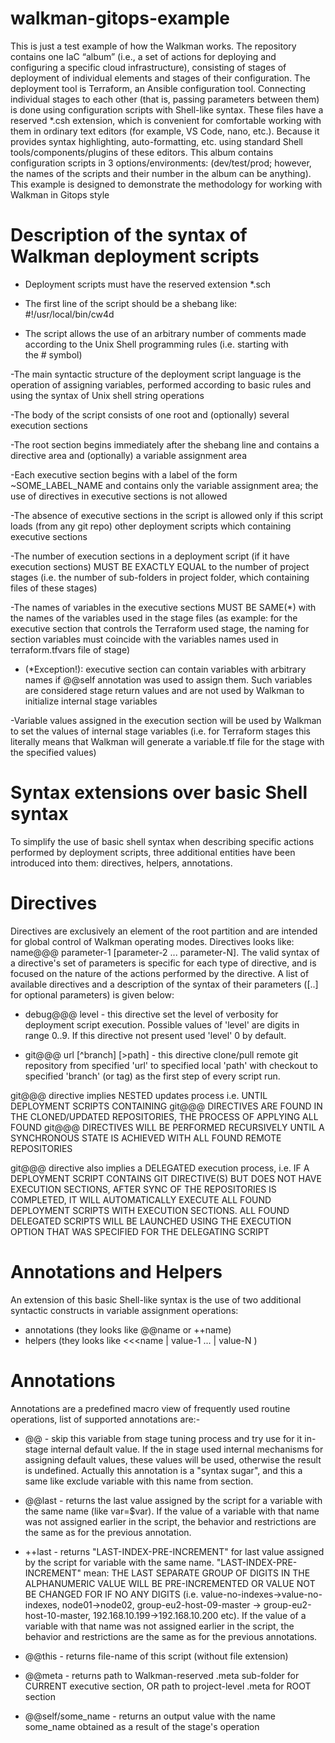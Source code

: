 # walkman-gitops-example
This is just a test example of how the Walkman works.
The repository contains one IaC “album” (i.e., a set of actions for 
deploying and configuring a specific cloud infrastructure), consisting 
of stages of deployment of individual elements and stages of their 
configuration. The deployment tool is Terraform, an Ansible configuration
tool. Connecting individual stages to each other (that is, passing 
parameters between them) is done using configuration scripts with 
Shell-like syntax. These files have a reserved *.csh extension, which 
is convenient for comfortable working with them in ordinary text editors 
(for example, VS Code, nano, etc.). Because it provides syntax highlighting,
auto-formatting, etc. using standard Shell tools/components/plugins of 
these editors.
This album contains configuration scripts in 3 options/environments: 
(dev/test/prod; however, the names of the scripts and their number 
in the album can be anything). This example is designed to demonstrate 
the methodology for working with Walkman in Gitops style

# Description of the syntax of Walkman deployment scripts

- Deployment scripts must have the reserved extension *.sch

- The first line of the script should be a shebang like:
#!/usr/local/bin/cw4d

- The script allows the use of an arbitrary number of comments made 
according to the Unix Shell programming rules (i.e. starting with  
the # symbol)

-The main syntactic structure of the deployment script language is the
 operation of assigning variables, performed according to basic rules 
 and using the syntax of Unix shell string operations

-The body of the script consists of one root and (optionally) several 
execution sections

-The root section begins immediately after the shebang line and contains 
a directive area and (optionally) a variable assignment area

-Each executive section begins with a label of the form ~SOME_LABEL_NAME 
and contains only the variable assignment area; the use of directives 
in executive sections is not allowed 

-The absence of executive sections in the script is allowed only if 
this script loads (from any git repo) other deployment scripts which 
containing executive sections

-The number of execution sections in a deployment script (if it have 
execution sections) MUST BE EXACTLY EQUAL to the number of project 
stages (i.e. the number of sub-folders in project folder, which 
containing files of these stages)

-The names of variables in the executive sections MUST BE SAME(*) with 
the names of the variables used in the stage files (as example: for the 
executive section that controls the Terraform used stage, the naming 
for section variables must coincide with the variables names used in 
terraform.tfvars file of stage)

- (*Exception!): executive section can contain variables with arbitrary 
names if @@self annotation  was used to assign them. Such variables are 
considered stage return values and are not used by Walkman to initialize 
internal stage variables

-Variable values assigned in the execution section will be used by Walkman 
to set the values of internal stage variables (i.e. for Terraform stages 
this literally means that Walkman will generate a variable.tf file for 
the stage with the specified values)


# Syntax extensions over basic Shell syntax 
To simplify the use of basic shell syntax when describing specific actions
 performed by deployment scripts, three additional entities have been 
introduced into them: directives, helpers, annotations.

# Directives
Directives are exclusively an element of the root partition and are 
intended for global control of Walkman operating modes. Directives 
looks like: name@@@ parameter-1 [parameter-2 ... parameter-N]. 
The valid syntax of a directive's set of parameters is specific for each 
type of directive, and is focused on the nature of the actions performed 
by the directive. A list of available directives and a description of the 
syntax of their parameters ([..] for optional parameters) is given below:

- debug@@@ level - this directive set the level of verbosity
for deployment script execution. Possible values of 'level' are digits 
in range 0..9. If this directive not present used 'level' 0 by default.  

- git@@@ url [^branch] [>path] - this directive clone/pull remote git 
repository from specified 'url' to specified local 'path' with checkout 
to specified  'branch' (or tag) as the first step of every script run.

git@@@ directive implies NESTED updates process i.e. UNTIL DEPLOYMENT 
SCRIPTS CONTAINING git@@@ DIRECTIVES ARE FOUND IN THE CLONED/UPDATED 
REPOSITORIES, THE PROCESS OF APPLYING ALL FOUND git@@@ DIRECTIVES WILL 
BE PERFORMED RECURSIVELY UNTIL A SYNCHRONOUS STATE IS ACHIEVED WITH ALL 
FOUND REMOTE REPOSITORIES 

git@@@ directive also implies a DELEGATED execution process, i.e. 
IF A DEPLOYMENT SCRIPT CONTAINS GIT DIRECTIVE(S) BUT DOES NOT HAVE 
EXECUTION SECTIONS, AFTER SYNC OF THE REPOSITORIES IS COMPLETED, IT WILL 
AUTOMATICALLY EXECUTE ALL FOUND DEPLOYMENT SCRIPTS WITH EXECUTION 
SECTIONS. ALL FOUND DELEGATED SCRIPTS WILL BE LAUNCHED USING THE EXECUTION 
OPTION THAT WAS SPECIFIED FOR THE DELEGATING SCRIPT

# Annotations and Helpers
An extension of this basic Shell-like syntax is the use of two additional
syntactic constructs in variable assignment operations: 
- annotations (they looks like @@name or ++name) 
- helpers (they looks like <<<name | value-1 ... | value-N )

# Annotations
 Annotations are a predefined  macro view of frequently used routine
operations, list of supported annotations are:- 

- @@ - skip this variable from  stage tuning process and try use for it 
in-stage internal default value. If the in stage used internal mechanisms 
for assigning default values, these values will be used, otherwise the 
result is undefined. Actually this annotation is a "syntax sugar", and 
this a same like exclude variable with this name from section. 

- @@last - returns the last value assigned by the script for a 
variable with the same name (like var=$var).  If the value of a 
variable with that name was not assigned earlier in the script, the 
behavior and restrictions are the same as for the previous annotation.
 
- ++last - returns "LAST-INDEX-PRE-INCREMENT" for last value 
assigned by the script for variable with the same name. 
"LAST-INDEX-PRE-INCREMENT" mean: THE LAST SEPARATE GROUP OF DIGITS 
IN THE ALPHANUMERIC VALUE WILL BE PRE-INCREMENTED OR VALUE NOT BE 
CHANGED FOR IF NO ANY DIGITS (i.e. value-no-indexes->value-no-indexes,
node01->node02, group-eu2-host-09-master -> group-eu2-host-10-master,
192.168.10.199->192.168.10.200 etc). If the value of a variable with 
that name was not assigned earlier in the script, the behavior and 
restrictions are the same as for the previous annotations. 

- @@this - returns file-name of this script (without file extension)

- @@meta - returns path to Walkman-reserved .meta sub-folder for 
CURRENT executive section, OR path to project-level .meta for ROOT
section

- @@self/some_name - returns an output value with the name some_name 
obtained as a result of the stage's operation





